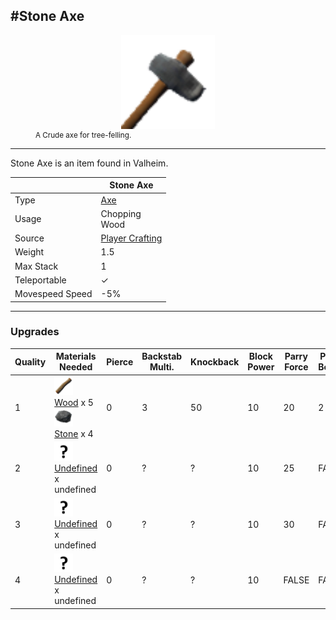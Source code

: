 <meta property="og:title" content="Blueberries - MoreValheim" /><meta property="og:type" content="website" /><meta property="og:image" content="/assets/blueberries.png" /><meta property="og:description" content="Blueberries is an item found in Valheim." /><meta name="theme-color" content="#546D78"><meta name="twitter:card" content="summary_large_image">
#Stone Axe
-------------
<style>img {width:30px;}.tb {width:150px;display: block;margin-left: auto;margin-right: auto;}</style>

<style>.md-typeset table:not([class]) th:not([align]) {min-width:unset!important;}</style>
<figure><img src="/assets/stone_axe.png" class="tb" /><figcaption><small>A Crude axe for tree-felling.</small></figcaption></figure>

-------------

Stone Axe is an item found in Valheim.

|        | Stone Axe              |
| ----------- | ------------------------------------ |
| Type | [Axe](../../type/axe)
| Usage | Chopping<br>Wood<br>
| Source | [Player Crafting](../../misc/player_crafting)
| Weight | 1.5 |
| Max Stack | 1 |
| Teleportable | ✓
| Movespeed Speed | -5%


-------------

### Upgrades

| Quality | Materials Needed | Pierce | Backstab Multi. | Knockback | Block Power | Parry Force | Parry Bonus |
| - | - | - | - | - | - | - | - |
| 1 | [![Wood](/assets/wood.png)](../../items/wood) [Wood](../../items/wood) x 5 <br>[![Stone](/assets/stone.png)](../../items/stone) [Stone](../../items/stone) x 4 <br> | 0 | 3 | 50 | 10 | 20 | 2 |
| 2 | [![Undefined](/assets/undefined.png)](../../items/undefined) [Undefined](../../items/undefined) x undefined <br> | 0 | ? | ? | 10 | 25 | FALSE |
| 3 | [![Undefined](/assets/undefined.png)](../../items/undefined) [Undefined](../../items/undefined) x undefined <br> | 0 | ? | ? | 10 | 30 | FALSE |
| 4 | [![Undefined](/assets/undefined.png)](../../items/undefined) [Undefined](../../items/undefined) x undefined <br> | 0 | ? | ? | 10 | FALSE | FALSE |